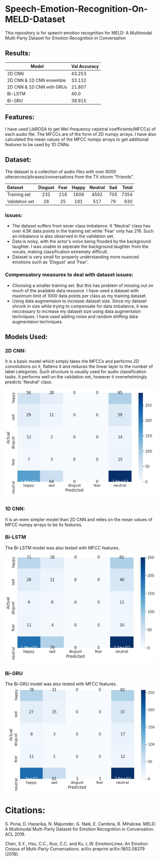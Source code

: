 # Speech-Emotion-Recognition-On-MELD-Dataset
This repository is for speech emotion recognition for MELD: A Multimodal Multi-Party Dataset for Emotion Recognition in Conversation

## Results:
| Model  | Val Accuracy |
| ------------- | ------------- |
|2D CNN|43.253 |
| 2D CNN & 1D CNN ensemble  | 33.132|
|  2D CNN & 1D CNN with GRUs | 21.807 |
| Bi-LSTM| 40.0|
|Bi-GRU|38.915|



## Features:
I have used LibROSA to get Mel-frequency cepstral coefficients(MFCCs) of each audio file. The MFCCs are of the form of 2D numpy arrays. I have also calculated the mean values of the MFCC numpy arrays to get additional features to be used by 1D CNNs. 

## Dataset:
The dataset is a collection of audio files with over 8000 utterances/phrases/conversations from the TV sitcom "Friends".

|Dataset |	Disgust |	Fear |	Happy |	Neutral |	Sad |	Total |
| :--- | :-------------: |:-------------: | :-------------: | :-------------: |:-------------: |  ---: | 
|Training set| 	232 |	216 |	1609 |	4592 |	705 |	7354 |
|Validation set |	28 |	25 |	181 |	517 |	79 |	830 |

### Issues:
* The dataset suffers from sever class imbalance. It 'Neutral' class has over 4.5K data points in the training set while 'Fear' only has 216. Such an imbalance is also observed in the validation set.
* Data is noisy, with the actor's voice being flooded by the background laughter. I was unable to seperate the background laughter from the vocals, making classification extremely difficult.
* Dataset is very small for properly understanding more nuanced emotions such as 'Disgust' and 'Fear'.

### Compensatory measures to deal with dataset issues:
* Choosing a smaller training set. But this has problem of missing out on much of the available data resource. I have used a dataset with maximum limit of 1000 data points per class as my training dataset.
* Using data augmentaion to increase dataset size. Since my dataset shrunk in size while trying to compensate for data imbalance, it was neccessary to increase my dataset size using data augmentaion techniques. I have used adding noise and random shifting data augmentaion techniques. 

## Models Used:
### 2D CNN:
It is a basic model which simply takes the MFCCs and performs 2D convolutions on it, flattens it and reduces the linear layer to the number of label categories. Such structure is usually used for audio classification tasks. It performs well on the validation set, however it overwhelmingly predicts 'Neutral' class.

![alt text](https://github.com/Azithral/Speech-Emotion-Recognition-On-MELD-Dataset/blob/master/Images/2DCNN.JPG)

### 1D CNN:
It is an even simpler model than 2D CNN and relies on the mean values of MFCC numpy arrays to be its features. 

### Bi-LSTM
The Bi-LSTM model was also tested with MFCC features. 

![alt text](https://github.com/Azithral/Speech-Emotion-Recognition-On-MELD-Dataset/blob/master/Images/BiLSTM.JPG)

### Bi-GRU
The Bi-GRU model was also tested with MFCC features.  
![alt text](https://github.com/Azithral/Speech-Emotion-Recognition-On-MELD-Dataset/blob/master/Images/BiGRU.JPG)


# Citations:
S. Poria, D. Hazarika, N. Majumder, G. Naik, E. Cambria, R. Mihalcea. MELD: A Multimodal Multi-Party Dataset for Emotion Recognition in Conversation. ACL 2019.

Chen, S.Y., Hsu, C.C., Kuo, C.C. and Ku, L.W. EmotionLines: An Emotion Corpus of Multi-Party Conversations. arXiv preprint arXiv:1802.08379 (2018).



